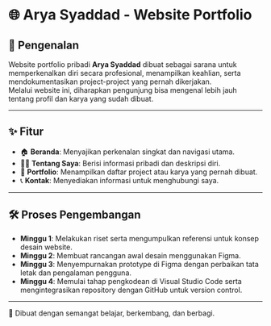 # 🌐 Arya Syaddad - Website Portfolio

## 📖 Pengenalan
Website portfolio pribadi **Arya Syaddad** dibuat sebagai sarana untuk memperkenalkan diri secara profesional, menampilkan keahlian, serta mendokumentasikan project-project yang pernah dikerjakan.  
Melalui website ini, diharapkan pengunjung bisa mengenal lebih jauh tentang profil dan karya yang sudah dibuat.

---

## ✨ Fitur
- 🏠 **Beranda**: Menyajikan perkenalan singkat dan navigasi utama.  
- 👨‍💻 **Tentang Saya**: Berisi informasi pribadi dan deskripsi diri.  
- 📂 **Portfolio**: Menampilkan daftar project atau karya yang pernah dibuat.  
- 📞 **Kontak**: Menyediakan informasi untuk menghubungi saya.  

---

## 🛠️ Proses Pengembangan
- **Minggu 1**: Melakukan riset serta mengumpulkan referensi untuk konsep desain website.  
- **Minggu 2**: Membuat rancangan awal desain menggunakan Figma.  
- **Minggu 3**: Menyempurnakan prototype di Figma dengan perbaikan tata letak dan pengalaman pengguna.  
- **Minggu 4**: Memulai tahap pengkodean di Visual Studio Code serta mengintegrasikan repository dengan GitHub untuk version control.  

---

🚀 Dibuat dengan semangat belajar, berkembang, dan berbagi.  